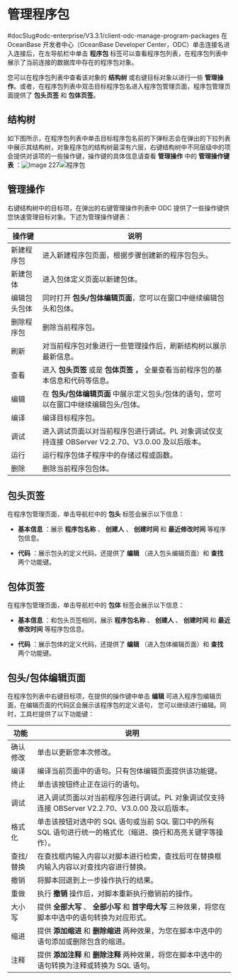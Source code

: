 管理程序包 
==========================
#docSlug#odc-enterprise/V3.3.1/client-odc-manage-program-packages
在 OceanBase 开发者中心（OceanBase Developer Center，ODC）单击连接名进入连接后，在左导航栏中单击 **程序包** 标签可以查看程序包列表，在程序包列表中展示了当前连接的数据库中存在的程序包对象。

您可以在程序包列表中查看该对象的 **结构树** 或右键目标对象以进行一些 **管理操作**。或者，在程序包列表中双击目标程序包名进入程序包管理页面，程序包管理页面提供了 **包头页签** 和 **包体页签**。

结构树 
------------------------

如下图所示，在程序包列表中单击目标程序包名前的下弹标志会在弹出的下拉列表中展示其结构树，对象程序包的结构树最深有六层，右键结构树中不同层级中的项会提供对该项的一些操作键，操作键的具体信息请查看 **管理操作** 中的 **管理操作键表** ：![Image 227](https://help-static-aliyun-doc.aliyuncs.com/assets/img/zh-CN/0229171361/p242683.png)![程序包](https://help-static-aliyun-doc.aliyuncs.com/assets/img/zh-CN/1441315361/p342632.png)

管理操作 
-------------------------

右键结构树中的目标项，在弹出的右键管理操作列表中 ODC 提供了一些操作键供您快速管理目标对象。下述为管理操作键表：


|  操作键   |                                                             说明                                                              |
|--------|-----------------------------------------------------------------------------------------------------------------------------|
| 新建程序包  | 进入新建程序包页面，根据步骤创建新的程序包包头。                                                                                                    |
| 新建包体   | 进入包体定义页面以新建包体。                                                                                                              |
| 编辑包头包体 | 同时打开 **包头/包体编辑页面**，您可以在窗口中继续编辑包头和包体。                                                    |
| 删除程序包  | 删除当前程序包。                                                                                                                    |
| 刷新     | 对当前程序包对象进行一些管理操作后，刷新结构树以展示最新信息。                                                                                             |
| 查看     | 进入 **包头页签** 或是 **包体页签** **，** 全量查看当前程序包的基本信息和代码等信息。 |
| 编辑     | 在 **包头/包体编辑页面** 中展示定义包头/包体的语句，您可以在窗口中继续编辑包头/包体。                                         |
| 编译     | 编译目标程序包。                                                                                                                    |
| 调试     | 进入调试页面以对当前程序包进行调试。PL 对象调试仅支持连接 OBServer V2.2.70、V3.0.00 及以后版本。                                                              |
| 运行     | 运行程序包体子程序中的存储过程或函数。                                                                                                         |
| 删除     | 删除当前程序包包体。                                                                                                                  |



包头页签 
-------------------------

在程序包管理页面，单击导航栏中的 **包头** 标签会展示以下信息：

* **基本信息** ：展示 **程序包名称** 、 **创建人** 、 **创建时间** 和 **最近修改时间** 等程序包信息。

  

* **代码** ：展示包头的定义代码，还提供了 **编辑** （进入包头编辑页面）和 **查找** 两个功能键。

  




包体页签 
-------------------------

在程序包管理页面，单击导航栏中的 **包体** 标签会展示以下信息：

* **基本信息** ：和包头页签相同，展示 **程序包名称** 、 **创建人** 、 **创建时间** 和 **最近修改时间** 等程序包信息。

* **代码** ：展示包体的定义代码，还提供了 **编辑** （进入包体编辑页面）和 **查找** 两个功能键。




包头/包体编辑页面 
------------------------------

在程序包列表中右键目标项，在提供的操作键中单击 **编辑** 可进入程序包编辑页面，在编辑页面的代码区会展示该程序包的定义语句， 您可以继续进行编辑。同时，工具栏提供了以下功能键：


|  功能   |                               说明                               |
|-------|----------------------------------------------------------------|
| 确认修改  | 单击以更新您本次修改。                                                    |
| 编译    | 编译当前页面中的语句。只有包体编辑页面提供该功能键。                                     |
| 终止    | 单击该按钮终止正在运行的语句。                                                |
| 调试    | 进入调试页面以对当前程序包进行调试。PL 对象调试仅支持连接 OBServer V2.2.70、V3.0.00 及以后版本。 |
| 格式化   | 单击该按钮对选中的 SQL 语句或当前 SQL 窗口中的所有 SQL 语句进行统一的格式化（缩进、换行和高亮关键字等操作）。 |
| 查找/替换 | 在查找框内输入内容以对脚本进行检索，查找后可在替换框内输入内容以对查找内容进行替换。                     |
| 撤销    | 将脚本回退到上一步操作执行的结果。                                              |
| 重做    | 执行 **撤销** 操作后，对脚本重新执行撤销前的操作。                                   |
| 大小写   | 提供 **全部大写** 、 **全部小写** 和 **首字母大写** 三种效果，将您在脚本中选中的语句转换为对应形式。    |
| 缩进    | 提供 **添加缩进** 和 **删除缩进** 两种效果，为您在脚本中选中的语句添加或删除包含的缩进。             |
| 注释    | 提供 **添加注释** 和 **删除注释** 两种效果，将您在脚本中选中的语句转换为注释或转换为 SQL 语句。       |


